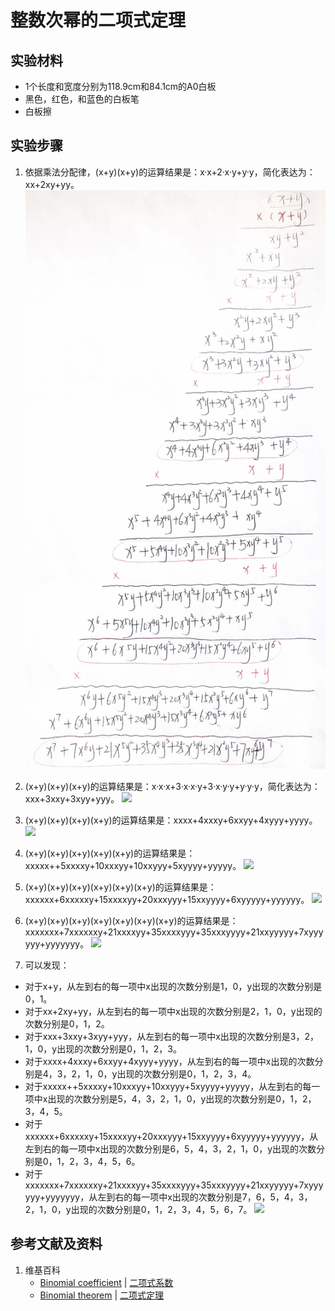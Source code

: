 # 整数次幂的二项式定理

## 实验材料

- 1个长度和宽度分别为118.9cm和84.1cm的A0白板
- 黑色，红色，和蓝色的白板笔
- 白板擦

## 实验步骤

1. 依据乘法分配律，(x+y)(x+y)的运算结果是：x·x+2·x·y+y·y，简化表达为：xx+2xy+yy。
![](/images/数系/二项式定理/整数次幂的二项式定理/1a1.jpg)

2. (x+y)(x+y)(x+y)的运算结果是：x·x·x+3·x·x·y+3·x·y·y+y·y·y，简化表达为：xxx+3xxy+3xyy+yyy。
![](/images/数系/二项式定理/整数次幂的二项式定理/2a1.jpg)

3. (x+y)(x+y)(x+y)(x+y)的运算结果是：xxxx+4xxxy+6xxyy+4xyyy+yyyy。
![](/images/数系/二项式定理/整数次幂的二项式定理/3a1.jpg)

4. (x+y)(x+y)(x+y)(x+y)(x+y)的运算结果是：xxxxx++5xxxxy+10xxxyy+10xxyyy+5xyyyy+yyyyy。
![](/images/数系/二项式定理/整数次幂的二项式定理/4a1.jpg)

5. (x+y)(x+y)(x+y)(x+y)(x+y)(x+y)的运算结果是：xxxxxx+6xxxxxy+15xxxxyy+20xxxyyy+15xxyyyy+6xyyyyy+yyyyyy。
![](/images/数系/二项式定理/整数次幂的二项式定理/5a1.jpg)

6. (x+y)(x+y)(x+y)(x+y)(x+y)(x+y)(x+y)的运算结果是：xxxxxxx+7xxxxxxy+21xxxxyy+35xxxxyyy+35xxxyyyy+21xxyyyyy+7xyyyyyy+yyyyyyy。
![](/images/数系/二项式定理/整数次幂的二项式定理/6a1.jpg)

7. 可以发现：
- 对于x+y，从左到右的每一项中x出现的次数分别是1，0，y出现的次数分别是0，1。
- 对于xx+2xy+yy，从左到右的每一项中x出现的次数分别是2，1，0，y出现的次数分别是0，1，2。
- 对于xxx+3xxy+3xyy+yyy，从左到右的每一项中x出现的次数分别是3，2，1，0，y出现的次数分别是0，1，2，3。
- 对于xxxx+4xxxy+6xxyy+4xyyy+yyyy，从左到右的每一项中x出现的次数分别是4，3，2，1，0，y出现的次数分别是0，1，2，3，4。
- 对于xxxxx++5xxxxy+10xxxyy+10xxyyy+5xyyyy+yyyyy，从左到右的每一项中x出现的次数分别是5，4，3，2，1，0，y出现的次数分别是0，1，2，3，4，5。
- 对于xxxxxx+6xxxxxy+15xxxxyy+20xxxyyy+15xxyyyy+6xyyyyy+yyyyyy，从左到右的每一项中x出现的次数分别是6，5，4，3，2，1，0，y出现的次数分别是0，1，2，3，4，5，6。
- 对于xxxxxxx+7xxxxxxy+21xxxxyy+35xxxxyyy+35xxxyyyy+21xxyyyyy+7xyyyyyy+yyyyyyy，从左到右的每一项中x出现的次数分别是7，6，5，4，3，2，1，0，y出现的次数分别是0，1，2，3，4，5，6，7。
![](/images/数系/二项式定理/整数次幂的二项式定理/7a1.jpg)

## 参考文献及资料

1. 维基百科
	- [Binomial coefficient](https://en.wikipedia.org/wiki/Binomial_coefficient) | [二项式系数](https://zh.wikipedia.org/wiki/%E4%BA%8C%E9%A0%85%E5%BC%8F%E4%BF%82%E6%95%B8) 
	- [Binomial theorem](https://en.wikipedia.org/wiki/Binomial_theorem) | [二项式定理](https://zh.wikipedia.org/wiki/%E4%BA%8C%E9%A1%B9%E5%BC%8F%E5%AE%9A%E7%90%86) 